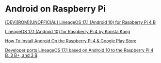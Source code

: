 # Android on Raspberry Pi

[[DEV][ROM][UNOFFICIAL] LineageOS 17.1 (Android 10) for Raspberry Pi 4 B](https://forum.xda-developers.com/raspberry-pi/orig-development/dev-lineageos-17-1-android-10-raspberry-t4139059)

[LineageOS 17.1 (Android 10)
for Raspberry Pi 4 by Konsta Kang](https://konstakang.com/devices/rpi4/LineageOS17.1)

[How To Install Android On the Raspberry Pi 4 & Google Play Store](https://www.youtube.com/watch?v=QSgf_-EwfrQ)

[Developer ports LineageOS 17.1 based on Android 10 to the Raspberry Pi 4 B, 3 B+, and 3 B](https://www.xda-developers.com/developer-ports-lineageos-17-1-based-on-android-10-to-the-raspberry-pi-4-b-3-b-and-3-b)
